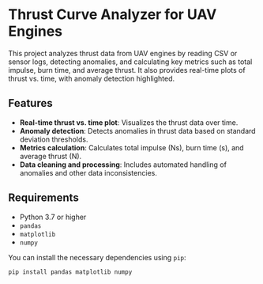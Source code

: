 # Thrust Curve Analyzer for UAV Engines

This project analyzes thrust data from UAV engines by reading CSV or sensor logs, detecting anomalies, and calculating key metrics such as total impulse, burn time, and average thrust. It also provides real-time plots of thrust vs. time, with anomaly detection highlighted.

## Features

- **Real-time thrust vs. time plot**: Visualizes the thrust data over time.
- **Anomaly detection**: Detects anomalies in thrust data based on standard deviation thresholds.
- **Metrics calculation**: Calculates total impulse (Ns), burn time (s), and average thrust (N).
- **Data cleaning and processing**: Includes automated handling of anomalies and other data inconsistencies.

## Requirements

- Python 3.7 or higher
- `pandas`
- `matplotlib`
- `numpy`

You can install the necessary dependencies using `pip`:

```bash
pip install pandas matplotlib numpy
